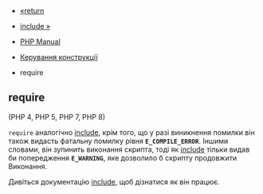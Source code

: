 - [«return](function.return.md)
- [include »](function.include.md)

- [PHP Manual](index.md)
- [Керування конструкції](language.control-structures.md)
- require

## require

(PHP 4, PHP 5, PHP 7, PHP 8)

`require` аналогічно [include](function.include.md), крім
того, що у разі виникнення помилки він також видасть фатальну помилку
рівня **`E_COMPILE_ERROR`**. Іншими словами, він зупинить виконання
скрипта, тоді як [include](function.include.md) тільки видав би
попередження **`E_WARNING`**, яке дозволило б скрипту продовжити
Виконання.

Дивіться документацію [include](function.include.md), щоб дізнатися
як він працює.
